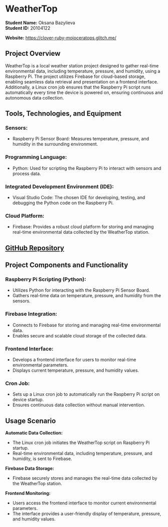 # WeatherTop

**Student Name:** Oksana Bazylieva  
**Student ID:** 20104122

**Website:** https://clover-ruby-mojoceratops.glitch.me/

## Project Overview

WeatherTop is a local weather station project designed to gather real-time environmental data, including temperature, pressure, and humidity, using a Raspberry Pi. The project utilizes Firebase for cloud-based storage, enabling seamless data retrieval and presentation on a frontend interface. Additionally, a Linux cron job ensures that the Raspberry Pi script runs automatically every time the device is powered on, ensuring continuous and autonomous data collection.

## Tools, Technologies, and Equipment

### Sensors:
- Raspberry Pi Sensor Board: Measures temperature, pressure, and humidity in the surrounding environment.

### Programming Language:
- Python: Used for scripting the Raspberry Pi to interact with sensors and process data.

### Integrated Development Environment (IDE):
- Visual Studio Code: The chosen IDE for developing, testing, and debugging the Python code on the Raspberry Pi.

### Cloud Platform:
- Firebase: Provides a robust cloud platform for storing and managing real-time environmental data collected by the WeatherTop station.

## [GitHub Repository](https://github.com/oksanabaza/IoT)

## Project Components and Functionality

### Raspberry Pi Scripting (Python):
- Utilizes Python for interacting with the Raspberry Pi Sensor Board.
- Gathers real-time data on temperature, pressure, and humidity from the sensors.

### Firebase Integration:
- Connects to Firebase for storing and managing real-time environmental data.
- Enables secure and scalable cloud storage of the collected data.

### Frontend Interface:
- Develops a frontend interface for users to monitor real-time environmental parameters.
- Displays current temperature, pressure, and humidity values.

### Cron Job:
- Sets up a Linux cron job to automatically run the Raspberry Pi script on device startup.
- Ensures continuous data collection without manual intervention.

## Usage Scenario

**Automatic Data Collection:**
- The Linux cron job initiates the WeatherTop script on Raspberry Pi startup.
- Real-time environmental data, including temperature, pressure, and humidity, is sent to Firebase.

**Firebase Data Storage:**
- Firebase securely stores and manages the real-time data collected by the WeatherTop station.

**Frontend Monitoring:**
- Users access the frontend interface to monitor current environmental parameters.
- The interface provides a user-friendly display of temperature, pressure, and humidity values.
